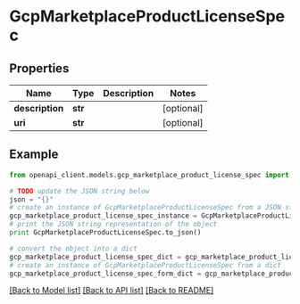 # GcpMarketplaceProductLicenseSpec


## Properties
Name | Type | Description | Notes
------------ | ------------- | ------------- | -------------
**description** | **str** |  | [optional] 
**uri** | **str** |  | [optional] 

## Example

```python
from openapi_client.models.gcp_marketplace_product_license_spec import GcpMarketplaceProductLicenseSpec

# TODO update the JSON string below
json = "{}"
# create an instance of GcpMarketplaceProductLicenseSpec from a JSON string
gcp_marketplace_product_license_spec_instance = GcpMarketplaceProductLicenseSpec.from_json(json)
# print the JSON string representation of the object
print GcpMarketplaceProductLicenseSpec.to_json()

# convert the object into a dict
gcp_marketplace_product_license_spec_dict = gcp_marketplace_product_license_spec_instance.to_dict()
# create an instance of GcpMarketplaceProductLicenseSpec from a dict
gcp_marketplace_product_license_spec_form_dict = gcp_marketplace_product_license_spec.from_dict(gcp_marketplace_product_license_spec_dict)
```
[[Back to Model list]](../README.md#documentation-for-models) [[Back to API list]](../README.md#documentation-for-api-endpoints) [[Back to README]](../README.md)


